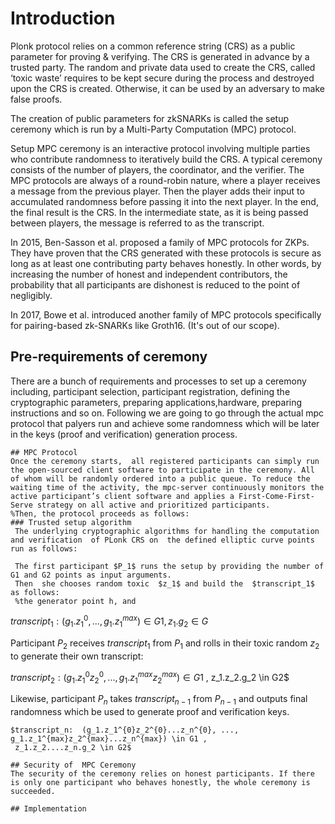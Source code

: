 
# Introduction
 Plonk protocol relies on a common reference string (CRS) as a public parameter for proving & verifying. The CRS is generated in advance by a trusted party. The random and private data used to create the CRS, called ‘toxic waste’ requires to be kept secure during the process and destroyed upon the CRS is created. Otherwise, it can be used by an adversary to make false proofs.
 
The creation of public parameters for zkSNARKs is called the setup ceremony which is run by a Multi-Party Computation (MPC) protocol. 

Setup MPC ceremony is an interactive protocol involving multiple parties who contribute randomness to iteratively build the CRS. A typical ceremony consists of the number of players, the coordinator, and the verifier. The MPC protocols are always of a round-robin nature, where a player receives a  message from the previous player. Then the player adds their input to accumulated randomness before passing it into the next player. In the end, the final result is the CRS. In the intermediate state, as it is being passed between players, the message is referred to as the transcript.

In 2015, Ben-Sasson et al. proposed a family of MPC protocols for ZKPs. They have proven that the CRS generated with these protocols is secure as long as at least one contributing party behaves honestly. 
In other words, by increasing the number of honest and independent contributors, the probability that all participants are dishonest is reduced to the point of negligibly.

In 2017, Bowe et al. introduced another family of MPC protocols  specifically for pairing-based zk-SNARKs like Groth16. (It's out of our scope).


## Pre-requirements of ceremony
There are a bunch of requirements and processes to set up a ceremony including, participant selection, participant registration, defining the cryptographic parameters, preparing applications,hardware, preparing instructions and so on. Following we are going to go through the actual mpc protocol that palyers run and achieve some randomness which will be later in the keys (proof and verification) generation process.
```
## MPC Protocol
Once the ceremony starts,  all registered participants can simply run the open-sourced client software to participate in the ceremony. All of whom will be randomly ordered into a public queue. To reduce the waiting time of the activity, the mpc-server continuously monitors the active participant’s client software and applies a First-Come-First-Serve strategy on all active and prioritized participants.
%Then, the protocol proceeds as follows:
### Trusted setup algorithm
 The underlying cryptographic algorithms for handling the computation and verification  of PLonk CRS on  the defined elliptic curve points run as follows:
 ```
     The first participant $P_1$ runs the setup by providing the number of G1 and G2 points as input arguments. 
     Then  she chooses random toxic  $z_1$ and build the  $transcript_1$ as follows: 
     %the generator point h, and 
     
   $transcript_1: (g_1.{z_1^{0}}, ..., g_1.{z_1^{max}}) \in G1 , z_1.g_2 \in G$
   
 Participant $P_2$ receives $transcript_1$  from $P_1$ and rolls in their toxic random $z_2$ to generate their own transcript:

  $transcript_2:  (g_1.z_1^{0}z_2^{0}, ..., g_1.z_1^{max}z_2^{max}) \in G1$ , 
     z_1.z_2.g_2 \in G2$

   Likewise, participant $P_n$ takes $transcript_{n-1}$ from $P_{n-1}$ and outputs final randomness which be used to generate proof and verification keys. 
  
    $transcript_n:  (g_1.z_1^{0}z_2^{0}...z_n^{0}, ..., g_1.z_1^{max}z_2^{max}...z_n^{max}) \in G1 , 
     z_1.z_2....z_n.g_2 \in G2$
```
## Security of  MPC Ceremony
The security of the ceremony relies on honest participants. If there is only one participant who behaves honestly, the whole ceremony is succeeded.

## Implementation

 

